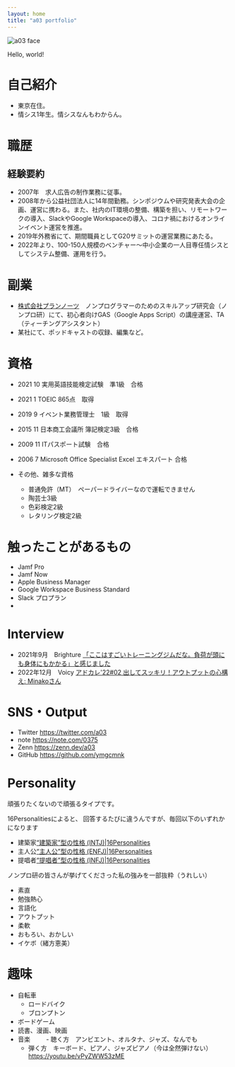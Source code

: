 ```yaml
---
layout: home
title: "a03 portfolio"
---
```


![a03 face](https://twitter.com/a03/photo)

Hello, world!

# 自己紹介
- 東京在住。
- 情シス1年生。情シスなんもわからん。


# 職歴
## 経験要約
- 2007年　求人広告の制作業務に従事。
- 2008年から公益社団法人に14年間勤務。シンポジウムや研究発表大会の企画、運営に携わる。また、社内のIT環境の整備、構築を担い、リモートワークの導入、SlackやGoogle Workspaceの導入、コロナ禍におけるオンラインイベント運営を推進。
- 2019年外務省にて、期間職員としてG20サミットの運営業務にあたる。
- 2022年より、100-150人規模のベンチャー〜中小企業の一人目専任情シスとしてシステム整備、運用を行う。

# 副業
- [株式会社プランノーツ](https://plannauts.co.jp/)　ノンプログラマーのためのスキルアップ研究会（ノンプロ研）にて、初心者向けGAS（Google Apps Script）の講座運営、TA（ティーチングアシスタント）
- 某社にて、ポッドキャストの収録、編集など。

# 資格
- 2021	10		実用英語技能検定試験　準1級　合格			
- 2021	1		TOEIC 865点　取得			
- 2019	9		イベント業務管理士　1級　取得			
- 2015	11		日本商工会議所 簿記検定3級　合格			
- 2009	11		ITパスポート試験　合格						
- 2006	7		Microsoft Office Specialist Excel エキスパート 合格			
						
- その他、雑多な資格
  - 普通免許（MT）　ペーパードライバーなので運転できません
  - 陶芸士3級
  - 色彩検定2級
  - レタリング検定2級

# 触ったことがあるもの
- Jamf Pro
- Jamf Now
- Apple Business Manager
- Google Workspace Business Standard
- Slack プロプラン
- 
 
# Interview
- 2021年9月　Brighture [「ここはすごいトレーニングジムだな。負荷が頭にも身体にもかかる」と感じました](https://brighture.jp/voice/973)
- 2022年12月　Voicy [アドカレ'22#02 出してスッキリ！アウトプットの心構え: Minakoさん](https://voicy.jp/channel/2986/427594)


# SNS・Output
- Twitter  https://twitter.com/a03
- note https://note.com/0375
- Zenn https://zenn.dev/a03
- GitHub https://github.com/ymgcmnk

# Personality 
頑張りたくないので頑張るタイプです。

16Personalitiesによると、
回答するたびに違うんですが、毎回以下のいずれかになります

- 建築家[“建築家”型の性格 (INTJ)|16Personalities](https://www.16personalities.com/ja/intj型の性格)
- 主人公[“主人公”型の性格 (ENFJ)|16Personalities](https://www.16personalities.com/ja/enfj型の性格)
- 提唱者[“提唱者”型の性格 (INFJ)|16Personalities](https://www.16personalities.com/ja/infj型の性格)


ノンプロ研の皆さんが挙げてくださった私の強みを一部抜粋（うれしい）
- 素直
- 勉強熱心
- 言語化
- アウトプット
- 柔軟
- おもろい、おかしい
- イケボ（緒方恵美）




# 趣味
- 自転車
  - ロードバイク
  - ブロンプトン
- ボードゲーム
- 読書、漫画、映画
- 音楽 
　　 - 聴く方　アンビエント、オルタナ、ジャズ、なんでも
  - 弾く方　キーボード、ピアノ、ジャズピアノ（今は全然弾けない） https://youtu.be/vPyZWW53zME
